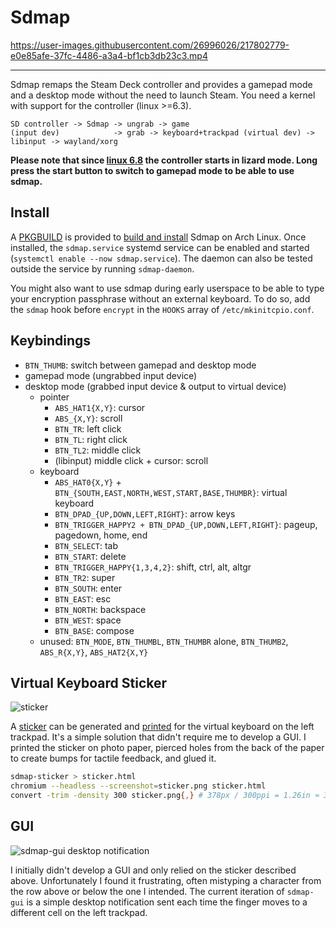 # Sdmap

https://user-images.githubusercontent.com/26996026/217802779-e0e85afe-37fc-4486-a3a4-bf1cb3db23c3.mp4

---

Sdmap remaps the Steam Deck controller and provides a gamepad mode and a desktop mode without the need to launch Steam. You need a kernel with support for the controller (linux >=6.3).

~~~
SD controller -> Sdmap -> ungrab -> game
(input dev)            -> grab -> keyboard+trackpad (virtual dev) -> libinput -> wayland/xorg
~~~

**Please note that since [linux 6.8](https://github.com/torvalds/linux/commit/cd438e57dd05b077f4e87c1567beafb2377b6d6b) the controller starts in lizard mode. Long press the start button to switch to gamepad mode to be able to use sdmap.**

## Install

A [PKGBUILD](arch/) is provided to [build and install](https://wiki.archlinux.org/title/Arch_User_Repository#Installing_and_upgrading_packages) Sdmap on Arch Linux. Once installed, the `sdmap.service` systemd service can be enabled and started (`systemctl enable --now sdmap.service`). The daemon can also be tested outside the service by running `sdmap-daemon`.

You might also want to use sdmap during early userspace to be able to type your encryption passphrase without an external keyboard. To do so, add the `sdmap` hook before `encrypt` in the `HOOKS` array of `/etc/mkinitcpio.conf`.

## Keybindings

* `BTN_THUMB`: switch between gamepad and desktop mode
* gamepad mode (ungrabbed input device)
* desktop mode (grabbed input device & output to virtual device)
    * pointer
        * `ABS_HAT1{X,Y}`: cursor
        * `ABS_{X,Y}`: scroll
        * `BTN_TR`: left click
        * `BTN_TL`: right click
        * `BTN_TL2`: middle click
        * (libinput) middle click + cursor: scroll
    * keyboard
        * `ABS_HAT0{X,Y}` + `BTN_{SOUTH,EAST,NORTH,WEST,START,BASE,THUMBR}`: virtual keyboard
        * `BTN_DPAD_{UP,DOWN,LEFT,RIGHT}`: arrow keys
        * `BTN_TRIGGER_HAPPY2 + BTN_DPAD_{UP,DOWN,LEFT,RIGHT}`: pageup, pagedown, home, end
        * `BTN_SELECT`: tab
        * `BTN_START`: delete
        * `BTN_TRIGGER_HAPPY{1,3,4,2}`: shift, ctrl, alt, altgr
        * `BTN_TR2`: super
        * `BTN_SOUTH`: enter
        * `BTN_EAST`: esc
        * `BTN_NORTH`: backspace
        * `BTN_WEST`: space
        * `BTN_BASE`: compose
    * unused: `BTN_MODE`, `BTN_THUMBL`, `BTN_THUMBR` alone, `BTN_THUMB2`, `ABS_R{X,Y}`, `ABS_HAT2{X,Y}`

## Virtual Keyboard Sticker

![sticker](https://i.imgur.com/DHEOmFD.png)

A [sticker](https://i.imgur.com/DHEOmFD.png) can be generated and [printed](https://i.imgur.com/a7Mk0GY.jpg) for the virtual keyboard on the left trackpad. It's a simple solution that didn't require me to develop a GUI. I printed the sticker on photo paper, pierced holes from the back of the paper to create bumps for tactile feedback, and glued it.

~~~sh
sdmap-sticker > sticker.html
chromium --headless --screenshot=sticker.png sticker.html
convert -trim -density 300 sticker.png{,} # 378px / 300ppi = 1.26in ≈ 3.2cm
~~~

## GUI

![sdmap-gui desktop notification](https://i.imgur.com/SkPcML1.png)

I initially didn't develop a GUI and only relied on the sticker described above. Unfortunately I found it frustrating, often mistyping a character from the row above or below the one I intended. The current iteration of `sdmap-gui` is a simple desktop notification sent each time the finger moves to a different cell on the left trackpad.
